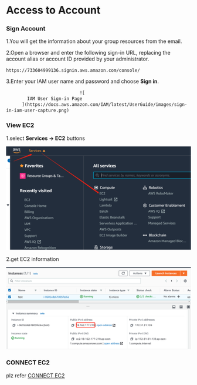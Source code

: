 # Access to Account

### Sign Account <a id="user-sign-in-page"></a>

1.You will get the information about your group resources from the email.

2.Open a browser and enter the following sign-in URL, replacing the account alias or account ID provided by your administrator.

```markup
https://733604999136.signin.aws.amazon.com/console/
```

3.Enter your IAM user name and password and choose **Sign in**.

                                ![
            IAM User Sign-in Page
          ](https://docs.aws.amazon.com/IAM/latest/UserGuide/images/sign-in-iam-user-capture.png)

### View EC2 <a id="user-sign-in-page"></a>

1.select **Services -&gt; EC2** buttons

![](../.gitbook/assets/image%20%2864%29.png)

2.get EC2 information

![](../.gitbook/assets/image%20%2862%29.png)

### CONNECT  EC2 <a id="user-sign-in-page"></a>

plz refer [CONNECT  EC2](competition-operation/connect-to-ec2.md)

 

